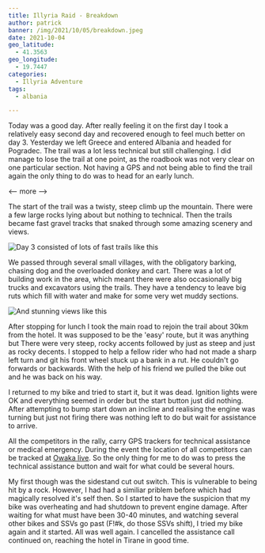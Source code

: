```yaml
---
title: Illyria Raid - Breakdown
author: patrick
banner: /img/⁨2021⁩/10⁩/05⁩/breakdown.jpeg
date: 2021-10-04
geo_latitude:
  - 41.3563
geo_longitude:
  - 19.7447
categories:
  - Illyria Adventure
tags:
  - albania

---
```

Today was a good day. After really feeling it on the first day I took a relatively easy second day and recovered enough to feel much better on day 3. Yesterday we left Greece and entered Albania and headed for Pogradec. The trail was a lot less technical but still challenging. I did manage to lose the trail at one point, as the roadbook was not very clear on one particular section. Not having a GPS and not being able to find the trail again the only thing to do was to head for an early lunch. 

<-- more -->

The start of the trail was a twisty, steep climb up the mountain. There were a few large rocks lying about but nothing to technical. Then the trails became fast gravel tracks that snaked through some amazing scenery and views. 

![Day 3 consisted of lots of fast trails like this](/img/2021/10/05/trails.jpeg) 

We passed through several small villages, with the obligatory barking, chasing dog and the overloaded donkey and cart. There was a lot of building work in the area, which meant there were also occasionally big trucks and excavators using the trails. They have a tendency to leave big ruts which fill with water and make for some very wet muddy sections. 

![And stunning views like this](/img/2021/10/05/views.jpeg)

After stopping for lunch I took the main road to rejoin the trail about 30km from the hotel. It was supposed to be the 'easy' route, but it was anything but There were very steep, rocky accents followed by just as steep and just as rocky decents. I stopped to help a fellow rider who had not made a sharp left turn and git his front wheel stuck up a bank in a rut. He couldn't go forwards or backwards. With the help of his friend we pulled the bike out and he was back on his way.

I returned to my bike and tried to start it, but it was dead. Ignition lights were OK and everything seemed in order but the start button just did nothing. After attempting to bump start down an incline and realising the engine was turning but just not firing there was nothing left to do but wait for assistance to arrive. 

All the competitors in the rally, carry GPS trackers for technical assistance or medical emergency. During the event the location of all competitors can be tracked at [Owaka live](https://owaka.live/illyria-raid-fall/vehicles). So the only thing for me to do was to press the technical assistance button and wait for what could be several hours. 

My first though was the sidestand cut out switch. This is vulnerable to being hit by a rock. However, I had had a similiar priblem before which had magically resolved it's self then. So I started to have the suspicion that my bike was overheating and had shutdown to prevent engine damage. After waiting for what must have been 30-40 minutes, and watching several other bikes and SSVs go past (F!#k, do those SSVs shift), I tried my bike again and it started. All was well again. I cancelled the assistance call continued on, reaching the hotel in Tirane in good time. 